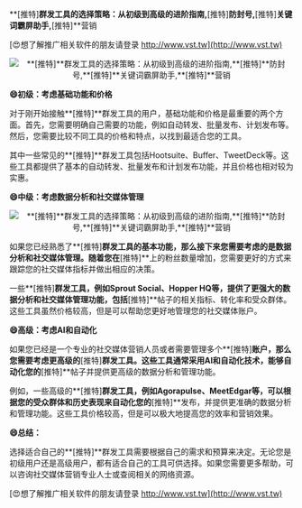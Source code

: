 **[推特]**群发工具的选择策略：从初级到高级的进阶指南,**[推特]**防封号,**[推特]**关键词霸屏助手,**[推特]**营销

[😍想了解推广相关软件的朋友请登录 http://www.vst.tw](http://www.vst.tw)

 <center><img src="https://vst.tw/MP4/tuiguang/png/5.png" alt="**[推特]**群发工具的选择策略：从初级到高级的进阶指南,**[推特]**防封号,**[推特]**关键词霸屏助手,**[推特]**营销"></center>

**😄初级：考虑基础功能和价格**

对于刚开始接触**[推特]**群发工具的用户，基础功能和价格是最重要的两个方面。首先，您需要明确自己需要的功能，例如自动转发、批量发布、计划发布等。然后，您需要比较不同工具的价格和特点，以找到最适合您的工具。

其中一些常见的**[推特]**群发工具包括Hootsuite、Buffer、TweetDeck等。这些工具都提供了基本的自动转发、批量发布和计划发布功能，并且价格也相对较为实惠。

**😄中级：考虑数据分析和社交媒体管理**

 <center><img src="https://vst.tw/MP4/tuiguang/png/2.png" alt="**[推特]**群发工具的选择策略：从初级到高级的进阶指南,**[推特]**防封号,**[推特]**关键词霸屏助手,**[推特]**营销"></center>

如果您已经熟悉了**[推特]**群发工具的基本功能，那么接下来您需要考虑的是数据分析和社交媒体管理。随着您在**[推特]**上的粉丝数量增加，您需要更好的方式来跟踪您的社交媒体指标并做出相应的决策。

一些**[推特]**群发工具，例如Sprout Social、Hopper HQ等，提供了更强大的数据分析和社交媒体管理功能，包括**[推特]**帖子的相关指标、转化率和受众群体。这些工具虽然价格较高，但是可以帮助您更好地管理您的社交媒体账户。

**😄高级：考虑AI和自动化**

如果您已经是一个专业的社交媒体营销人员或者需要管理多个**[推特]**账户，那么您需要考虑更高级的**[推特]**群发工具。这些工具通常采用AI和自动化技术，能够自动化您的**[推特]**帖子并提供更高级的数据分析和管理功能。

例如，一些高级的**[推特]**群发工具，例如Agorapulse、MeetEdgar等，可以根据您的受众群体和历史表现来自动化您的**[推特]**发布，并提供更准确的数据分析和管理功能。这些工具价格较高，但是可以极大地提高您的效率和营销效果。

**😄总结：**

选择适合自己的**[推特]**群发工具需要根据自己的需求和预算来决定。无论您是初级用户还是高级用户，都有适合自己的工具可供选择。如果您需要更多帮助，可以咨询社交媒体营销专业人士或查阅相关的网络资源。

[😍想了解推广相关软件的朋友请登录 http://www.vst.tw](http://www.vst.tw)



